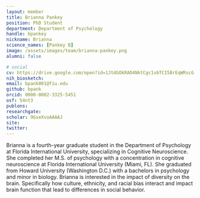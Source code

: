 ```yaml
---
layout: member
title: Brianna Pankey
position: PhD Student
department: Department of Psychology
handle: bpankey
nickname: Brianna
science_names: [Pankey B]
image: /assets/images/team/brianna-pankey.png
alumni: false

# social
cv: https://drive.google.com/open?id=1JtdGOkRAO4NktCgc1vbTCI5BrEqWRscG
nih_biosketch:
email: bpank001@fiu.edu
github: bpank
orcid: 0000-0002-3325-5451
osf: 54nt3
publons:
researchgate:
scholar: 9GseXvoAAAAJ
site:
twitter:
---
```


Brianna is a fourth-year graduate student in the Department of Psychology at Florida International University, specializing in Cognitive Neuroscience.  She completed her M.S. of psychology with a concentration in cognitive neuroscience at Florida International University (Miami, FL).  She graduated from Howard University (Washington D.C.) with a bachelors in psychology and minor in biology. Brianna is interested in the impact of diversity on the brain.  Specifically how culture, ethnicity, and racial bias interact and impact brain function that lead to differences in social behavior.
